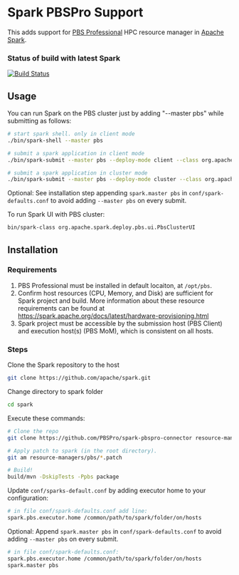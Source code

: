# Spark PBSPro Support
This adds support for [PBS Professional](https://github.com/pbspro/pbspro)
HPC resource manager in [Apache Spark](https://github.com/apache/spark).


### Status of build with latest Spark
[![Build Status](https://travis-ci.com/PBSPro/spark-pbspro-connector.svg?branch=master)](https://travis-ci.com/PBSPro/spark-pbspro-connector)


## Usage

You can run Spark on the PBS cluster just by adding "--master pbs" while submitting as follows:
```bash
# start spark shell. only in client mode
./bin/spark-shell --master pbs

# submit a spark application in client mode
./bin/spark-submit --master pbs --deploy-mode client --class org.apache.spark.examples.SparkPi $SPARK_HOME/examples/target/scala-2.12/jars/spark-examples_2.12-3.1.0-SNAPSHOT.jar 100

# submit a spark application in cluster mode
./bin/spark-submit --master pbs --deploy-mode cluster --class org.apache.spark.examples.SparkPi $SPARK_HOME/examples/target/scala-2.12/jars/spark-examples_2.12-3.1.0-SNAPSHOT.jar 100
```

Optional: See installation step appending `spark.master pbs` in `conf/spark-defaults.conf` to avoid adding `--master pbs` on every submit.


To run Spark UI with PBS cluster:
```bash
bin/spark-class org.apache.spark.deploy.pbs.ui.PbsClusterUI
```


## Installation

### Requirements
1. PBS Professional must be installed in default locaiton, at `/opt/pbs`.
2. Confirm host resources (CPU, Memory, and Disk) are sufficient for Spark project and build. More information about these resource requirements can be found at https://spark.apache.org/docs/latest/hardware-provisioning.html
3. Spark project must be accessible by the submission host (PBS Client) and execution host(s) (PBS MoM), which is consistent on all hosts. 


### Steps
Clone the Spark repository to the host
```bash
git clone https://github.com/apache/spark.git
```

Change directory to spark folder
```bash
cd spark
```

Execute these commands:
```bash
# Clone the repo
git clone https://github.com/PBSPro/spark-pbspro-connector resource-managers/pbs

# Apply patch to spark (in the root directory).
git am resource-managers/pbs/*.patch

# Build!
build/mvn -DskipTests -Ppbs package
```

Update `conf/sparks-default.conf` by adding executor home to your configuration:
```bash
# in file conf/spark-defaults.conf add line:
spark.pbs.executor.home /common/path/to/spark/folder/on/hosts
```

Optional: Append `spark.master pbs` in `conf/spark-defaults.conf` to avoid adding `--master pbs` on every submit.
```bash
# in file conf/spark-defaults.conf:
spark.pbs.executor.home /common/path/to/spark/folder/on/hosts
spark.master pbs
```
